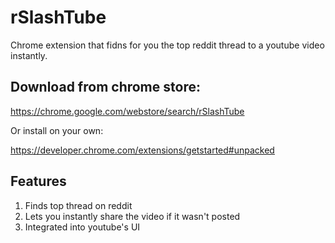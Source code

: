 # rSlashTube
Chrome extension that fidns for you the top reddit thread to a youtube video instantly.

## Download from chrome store:

https://chrome.google.com/webstore/search/rSlashTube

Or install on your own:

https://developer.chrome.com/extensions/getstarted#unpacked

## Features
1. Finds top thread on reddit
2. Lets you instantly share the video if it wasn't posted
3. Integrated into youtube's UI
